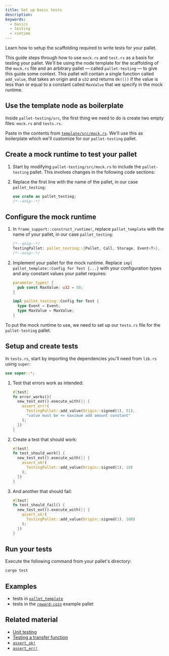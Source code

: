 ```yaml
---
title: Set up basic tests
description:
keywords:
  - basics
  - testing
  - runtime
---
```


Learn how to setup the scaffolding required to write tests for your pallet.

This guide steps through how to use `mock.rs` and `test.rs` as a basis for testing your pallet.
We'll be using the node template for the scaffolding of the `mock.rs` file and an arbitrary pallet &mdash; called `pallet-testing` &mdash; to give this guide some context.
This pallet will contain a single function called `add_value`, that takes an origin and a `u32` and returns `Ok(())` if the value is less than or equal to a constant called `MaxValue` that we specify in the mock runtime.

## Use the template node as boilerplate

Inside `pallet-testing/src`, the first thing we need to do is create two empty files: `mock.rs` and `tests.rs`.

Paste in the contents from [`template/src/mock.rs`](https://github.com/substrate-developer-hub/substrate-node-template/blob/polkadot-v0.9.26/pallets/template/src/mock.rs).
We'll use this as boilerplate which we'll customize for our `pallet-testing` pallet.

## Create a mock runtime to test your pallet

1. Start by modifying `pallet-testing/src/mock.rs` to include the `pallet-testing` pallet. This involves changes in the following code sections:

1. Replace the first line with the name of the pallet, in our case `pallet_testing`:

   ```rust
   use crate as pallet_testing;
   /*--snip--*/
   ```

## Configure the mock runtime

1. In `frame_support::construct_runtime!`, replace `pallet_template` with the name of your pallet, in our case `pallet_testing`:

   ```rust
   /*--snip--*/
   TestingPallet: pallet_testing::{Pallet, Call, Storage, Event<T>},
   /*--snip--*/
   ```

1. Implement your pallet for the mock runtime. Replace `impl pallet_template::Config for Test {...}` with your configuration types and any constant values your pallet requires:

   ```rust
   parameter_types! {
     pub const MaxValue: u32 = 50;
   }

   impl pallet_testing::Config for Test {
     type Event = Event;
     type MaxValue = MaxValue;
   }
   ```

To put the mock runtime to use, we need to set up our `tests.rs` file for the `pallet-testing` pallet.

## Setup and create tests

In `tests.rs`, start by importing the dependencies you'll need from `lib.rs` using `super`:

```rust
use super::*;
```

1. Test that errors work as intended:

   ```rust
   #[test]
   fn error_works(){
     new_test_ext().execute_with(|| {
       assert_err!(
         TestingPallet::add_value(Origin::signed(1), 51),
         "value must be <= maximum add amount constant"
       );
     })
   }
   ```

1. Create a test that should work:

   ```rust
   #[test]
   fn test_should_work() {
     new_test_ext().execute_with(|| {
       assert_ok!(
         TestingPallet::add_value(Origin::signed(1), 10)
       );
     })
   }
   ```

1. And another that should fail:

   ```rust
   #[test]
   fn test_should_fail() {
     new_test_ext().execute_with(|| {
       assert_ok!(
         TestingPallet::add_value(Origin::signed(1), 100)
       );
     })
   }
   ```

## Run your tests

Execute the following command from your pallet's directory:

```bash
cargo test
```

## Examples

- tests in [`pallet_template`](https://github.com/substrate-developer-hub/substrate-node-template/blob/master/pallets/template/src/tests.rs#L1-L23)
- tests in the [`reward-coin`](https://github.com/substrate-developer-hub/substrate-how-to-guides/blob/main/example-code/template-node/pallets/reward-coin/src/tests.rs) example pallet

## Related material

- [Unit testing](/main-docs/test/unit-testing/)
- [Testing a transfer function](/reference/how-to-guides/testing/test-a-transfer-function)
- [`assert_ok!`](https://paritytech.github.io/substrate/master/frame_support/macro.assert_ok.html)
- [`assert_err!`](https://paritytech.github.io/substrate/master/frame_support/macro.assert_err.html)
